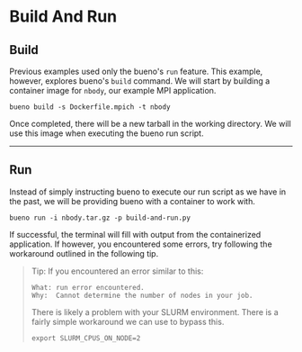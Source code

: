 # Build And Run

## Build
Previous examples used only the bueno's `run` feature. This example, however,
explores bueno's `build` command. We will start by building a container image
for `nbody`, our example MPI application.
```
bueno build -s Dockerfile.mpich -t nbody
```
Once completed, there will be a new tarball in the working directory. We will
use this image when executing the bueno run script.

---

## Run
Instead of simply instructing bueno to execute our run script as we have in the
past, we will be providing bueno with a container to work with.
```
bueno run -i nbody.tar.gz -p build-and-run.py
```

If successful, the terminal will fill with output from the containerized
application. If however, you encountered some errors, try following the
workaround outlined in the following tip.

> Tip: If you encountered an error similar to this:
> ```
> What: run error encountered.
> Why:  Cannot determine the number of nodes in your job.
> ```
> There is likely a problem with your SLURM environment. There is a
> fairly simple workaround we can use to bypass this.
>
> ```
> export SLURM_CPUS_ON_NODE=2
> ```
